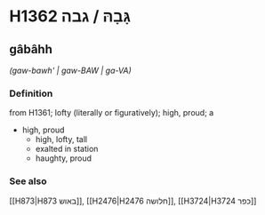 # H1362 גָּבָהּ / גבה

## gâbâhh

_(gaw-bawh' | ɡaw-BAW | ɡa-VA)_

### Definition

from H1361; lofty (literally or figuratively); high, proud; a

- high, proud
  - high, lofty, tall
  - exalted in station
  - haughty, proud

### See also

[[H873|H873 באוש]], [[H2476|H2476 חלושה]], [[H3724|H3724 כפר]]
